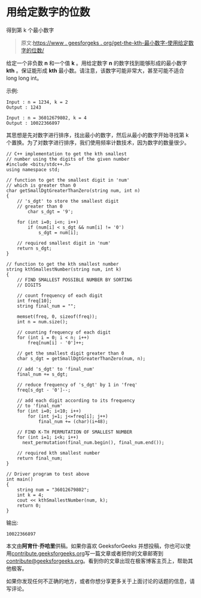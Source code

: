 # 用给定数字的位数

得到第 k 个最小数字

> 原文:[https://www . geesforgeks . org/get-the-kth-最小数字-使用给定数字的位数/](https://www.geeksforgeeks.org/get-the-kth-smallest-number-using-the-digits-of-the-given-number/)

给定一个非负数 **n** 和一个值 **k** 。用给定数字 **n** 的数字找到能够形成的最小数字 **kth** 。保证能形成 **kth** 最小数。请注意，该数字可能非常大，甚至可能不适合 long long int。

示例:

```
Input : n = 1234, k = 2
Output : 1243

Input : n = 36012679802, k = 4
Output : 10022366897

```

其思想是先对数字进行排序，找出最小的数字，然后从最小的数字开始寻找第 k 个置换。为了对数字进行排序，我们使用频率计数技术，因为数字的数量很少。

```
// C++ implementation to get the kth smallest
// number using the digits of the given number
#include <bits/stdc++.h>
using namespace std;

// function to get the smallest digit in 'num'
// which is greater than 0
char getSmallDgtGreaterThanZero(string num, int n)
{
    // 's_dgt' to store the smallest digit
    // greater than 0
        char s_dgt = '9';

    for (int i=0; i<n; i++)
        if (num[i] < s_dgt && num[i] != '0')
            s_dgt = num[i];

    // required smallest digit in 'num'
    return s_dgt;
}

// function to get the kth smallest number
string kthSmallestNumber(string num, int k)
{
    // FIND SMALLEST POSSIBLE NUMBER BY SORTING
    // DIGITS

    // count frequency of each digit
    int freq[10];
    string final_num = "";

    memset(freq, 0, sizeof(freq));
    int n = num.size();

    // counting frequency of each digit
    for (int i = 0; i < n; i++)
        freq[num[i] - '0']++;

    // get the smallest digit greater than 0
    char s_dgt = getSmallDgtGreaterThanZero(num, n);    

    // add 's_dgt' to 'final_num'
    final_num += s_dgt;

    // reduce frequency of 's_dgt' by 1 in 'freq'
    freq[s_dgt - '0']--;

    // add each digit according to its frequency
    // to 'final_num'
    for (int i=0; i<10; i++)
        for (int j=1; j<=freq[i]; j++)
            final_num += (char)(i+48);    

    // FIND K-TH PERMUTATION OF SMALLEST NUMBER
    for (int i=1; i<k; i++)
      next_permutation(final_num.begin(), final_num.end());

    // required kth smallest number
    return final_num;
}

// Driver program to test above
int main()
{
    string num = "36012679802";
    int k = 4;
    cout << kthSmallestNumber(num, k);
    return 0;
}
```

输出:

```
10022366897

```

本文由**阿育什·乔哈里**供稿。如果你喜欢 GeeksforGeeks 并想投稿，你也可以使用[contribute.geeksforgeeks.org](http://www.contribute.geeksforgeeks.org)写一篇文章或者把你的文章邮寄到 contribute@geeksforgeeks.org。看到你的文章出现在极客博客主页上，帮助其他极客。

如果你发现任何不正确的地方，或者你想分享更多关于上面讨论的话题的信息，请写评论。